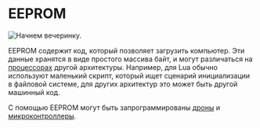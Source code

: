 # EEPROM

![Начнем вечеринку.](oredict:oc:eeprom)

EEPROM содержит код, который позволяет загрузить компьютер. Эти данные хранятся в виде простого массива байт, и могут различаться на [процессорах](cpu1.md) другой архитектуры. Например, для Lua обычно используют маленький скрипт, который ищет сценарий инициализации в файловой системе, для других архитектур это может быть другой машинный код.

С помощью EEPROM могут быть запрограммированы [дроны](drone.md) и [микроконтроллеры](../block/microcontroller.md).
